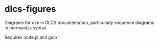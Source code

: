 # dlcs-figures
Diagrams for use in DLCS documentation, particularly sequence diagrams in mermaid.js syntax

Requires node.js and gulp
